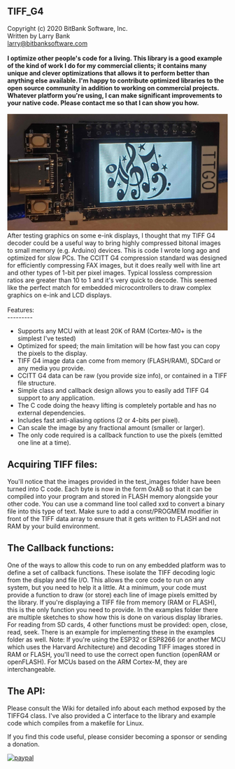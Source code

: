 TIFF_G4<br>
-----------------------------------
Copyright (c) 2020 BitBank Software, Inc.<br>
Written by Larry Bank<br>
larry@bitbanksoftware.com<br>
<br>
**I optimize other people's code for a living. This library is a good example of the kind of work I do for my commercial clients; it contains many unique and clever optimizations that allows it to perform better than anything else available. I'm happy to contribute optimized libraries to the open source community in addition to working on commercial projects. Whatever platform you're using, I can make significant improvements to your native code. Please contact me so that I can show you how.**<br>
<br>
![TIFF_G4](/tiff_antialiased.jpg?raw=true "anti-aliased")
<br>
After testing graphics on some e-ink displays, I thought that my TIFF G4 decoder could be a useful way to bring highly compressed bitonal images to small memory (e.g. Arduino) devices. This is code I wrote long ago and optimized for slow PCs. The CCITT G4 compression standard was designed for efficiently compressing FAX images, but it does really well with line art and other types of 1-bit per pixel images. Typical lossless compression ratios are greater than 10 to 1 and it's very quick to decode. This seemed like the perfect match for embedded microcontrollers to draw complex graphics on e-ink and LCD displays.<br>
<br>
Features:<br>
---------<br>
- Supports any MCU with at least 20K of RAM (Cortex-M0+ is the simplest I've tested)
- Optimized for speed; the main limitation will be how fast you can copy the pixels to the display.
- TIFF G4 image data can come from memory (FLASH/RAM), SDCard or any media you provide.
- CCITT G4 data can be raw (you provide size info), or contained in a TIFF file structure.
- Simple class and callback design allows you to easily add TIFF G4 support to any application.
- The C code doing the heavy lifting is completely portable and has no external dependencies.
- Includes fast anti-aliasing options (2 or 4-bits per pixel).
- Can scale the image by any fractional amount (smaller or larger).
- The only code required is a callback function to use the pixels (emitted one line at a time).

Acquiring TIFF files:
---------------------
You'll notice that the images provided in the test_images folder have been turned into C code. Each byte is now in the form 0xAB so that it can be compiled into your program and stored in FLASH memory alongside your other code. You can use a command line tool called xxd to convert a binary file into this type of text. Make sure to add a const/PROGMEM modifier in front of the TIFF data array to ensure that it gets written to FLASH and not RAM by your build environment.

The Callback functions:
-----------------------
One of the ways to allow this code to run on any embedded platform was to define a set of callback functions. These isolate the TIFF decoding logic from the display and file I/O. This allows the core code to run on any system, but you need to help it a little. At a minimum, your code must provide a function to draw (or store) each line of image pixels emitted by the library. If you're displaying a TIFF file from memory (RAM or FLASH), this is the only function you need to provide. In the examples folder there are multiple sketches to show how this is done on various display libraries. For reading from SD cards, 4 other functions must be provided: open, close, read, seek. There is an example for implementing these in the examples folder as well.
Note:
If you're using the ESP32 or ESP8266 (or another MCU which uses the Harvard Architecture) and decoding TIFF images stored in RAM or FLASH, you'll need to use the correct open function (openRAM or openFLASH). For MCUs based on the ARM Cortex-M, they are interchangeable.

The API:
--------
Please consult the Wiki for detailed info about each method exposed by the TIFFG4 class. I've also provided a C interface to the library and example code which compiles from a makefile for Linux.<br>


If you find this code useful, please consider becoming a sponsor or sending a donation.

[![paypal](https://www.paypalobjects.com/en_US/i/btn/btn_donateCC_LG.gif)](https://www.paypal.com/cgi-bin/webscr?cmd=_s-xclick&hosted_button_id=SR4F44J2UR8S4)


